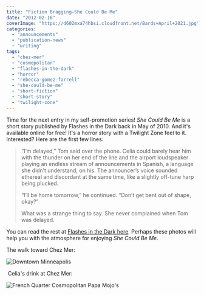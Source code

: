 ```yaml
---
title: "Fiction Bragging—She Could Be Me"
date: "2012-02-16"
coverImage: "https://d602mxa74hbsi.cloudfront.net/Bards+April+2021.jpg"
categories: 
  - "announcements"
  - "publication-news"
  - "writing"
tags: 
  - "chez-mer"
  - "cosmopolitan"
  - "flashes-in-the-dark"
  - "horror"
  - "rebecca-gomez-farrell"
  - "she-could-be-me"
  - "short-fiction"
  - "short-story"
  - "twilight-zone"
---
```


Time for the next entry in my self-promotion series! _She Could Be Me_ is a short story published by Flashes in the Dark back in May of 2010. And it's available online for free! It's a horror story with a Twilight Zone feel to it. Interested? Here are the first few lines:

> “I’m delayed,” Tom said over the phone. Celia could barely hear him with the thunder on her end of the line and the airport loudspeaker playing an endless stream of announcements in Spanish, a language she didn’t understand, on his. The announcer’s voice sounded ethereal and discordant at the same time, like a slightly off-tune harp being plucked.
> 
> “I’ll be home tomorrow,” he continued. “Don’t get bent out of shape, okay?”
> 
> What was a strange thing to say. She never complained when Tom was delayed.

You can read the rest at [Flashes in the Dark here](http://flashesinthedark.com/2010/05/31/she-could-be-me-rebecca-gomez-farrell/ "She Could Be Me"). Perhaps these photos will help you with the atmosphere for enjoying _She Could Be Me_.

The walk toward Chez Mer:

![](images/minneapolis014.jpg "Downtown Minneapolis")

 Celia's drink at Chez Mer:

![](images/frenchquartercosmo.jpg "French Quarter Cosmopolitan Papa Mojo's")
